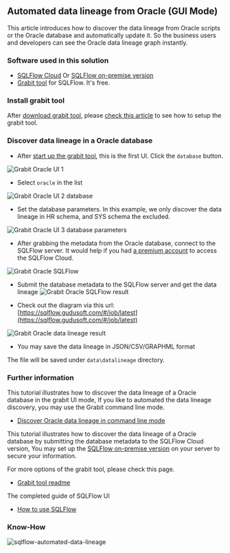 ## Automated data lineage from Oracle (GUI Mode)
This article introduces how to discover the data lineage from Oracle scripts or the Oracle database and automatically update it. 
So the business users and developers can see the Oracle data lineage graph instantly.

### Software used in this solution
- [SQLFlow Cloud](https://sqlflow.gudusoft.com) Or [SQLFlow on-premise version](https://www.gudusoft.com/sqlflow-on-premise-version/)
- [Grabit tool](https://www.gudusoft.com/grabit/) for SQLFlow. It's free.


### Install grabit tool
After [download grabit tool](https://www.gudusoft.com/grabit/), please [check this article](https://github.com/sqlparser/sqlflow_public/tree/master/grabit) 
to see how to setup the grabit tool.

### Discover data lineage in a Oracle database
- After [start up the grabit tool](https://github.com/sqlparser/sqlflow_public/tree/master/grabit#running-the-grabit-tool), this is the first UI.
Click the `database` button.

![Grabit Oracle UI 1](grabit-oracle-1.png)

-  Select `oracle` in the list

![Grabit Oracle UI 2 database](grabit-oracle-2-database.png)

- Set the database parameters. In this example, we only discover the data lineage in HR schema, and SYS schema the excluded.

![Grabit Oracle UI 3 database parameters](grabit-oracle-3-database-parameters.png)

- After grabbing the metadata from the Oracle database, connect to the SQLFlow server. 
It would help if you had [a premium account](https://github.com/sqlparser/sqlflow_public/blob/master/sqlflow-userid-secret.md) to access the SQLFlow Cloud.

![Grabit Oracle SQLFlow](grabit-oracle-4-sqlflow.png)

- Submit the database metadata to the SQLFlow server and get the data lineage 
![Grabit Oracle SQLFlow result](grabit-oracle-5-sqlflow-result.png)

- Check out the diagram via this url: [https://sqlflow.gudusoft.com/#/job/latest](https://sqlflow.gudusoft.com/#/job/latest)

![Grabit Oracle data lineage result](grabit-oracle-6-data-lineage-result.png)

- You may save the data lineage in JSON/CSV/GRAPHML format

The file will be saved under `data\datalineage` directory.

### Further information
This tutorial illustrates how to discover the data lineage of a Oracle database in the grabit UI mode,
If you like to automated the data lineage discovery, you may use the Grabit command line mode.

- [Discover Oracle data lineage in command line mode](grabit-oracle-command-line.md)


This tutorial illustrates how to discover the data lineage of a Oracle database by submitting the database
metadata to the SQLFlow Cloud version, You may set up the [SQLFlow on-premise version](https://www.gudusoft.com/sqlflow-on-premise-version/)
on your server to secure your information.

For more options of the grabit tool, please check this page.
- [Grabit tool readme](https://github.com/sqlparser/sqlflow_public/tree/master/grabit)

The completed guide of SQLFlow UI
- [How to use SQLFlow](https://github.com/sqlparser/sqlflow_public/blob/master/sqlflow_guide.md)



### Know-How
![sqlflow-automated-data-lineage](/images/sqlflow-overview-grabit.png "SQLFlow automated data lineage")
